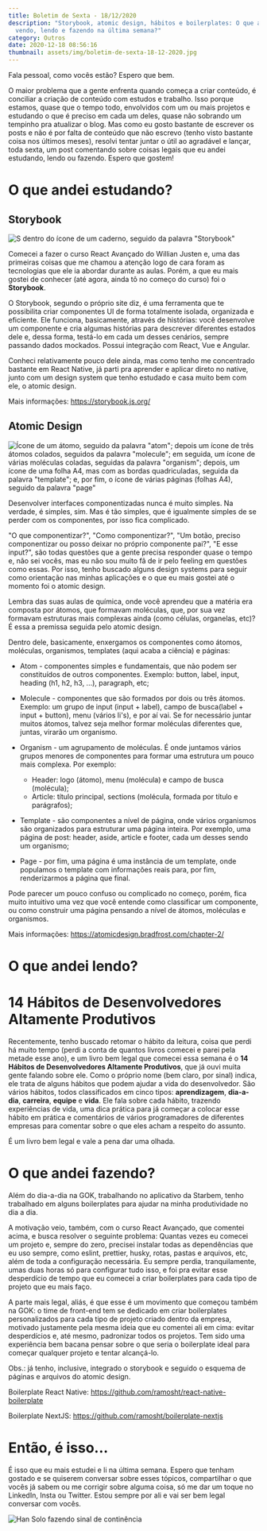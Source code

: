 ```yaml
---
title: Boletim de Sexta - 18/12/2020
description: "Storybook, atomic design, hábitos e boilerplates: O que andei
  vendo, lendo e fazendo na última semana?"
category: Outros
date: 2020-12-18 08:56:16
thumbnail: assets/img/boletim-de-sexta-18-12-2020.jpg
---
```

Fala pessoal, como vocês estão? Espero que bem.

O maior problema que a gente enfrenta quando começa a criar conteúdo, é conciliar a criação de conteúdo com estudos e trabalho. Isso porque estamos, quase que o tempo todo, envolvidos com um ou mais projetos e estudando o que é preciso em cada um deles, quase não sobrando um tempinho pra atualizar o blog. Mas como eu gosto bastante de escrever os posts e não é por falta de conteúdo que não escrevo (tenho visto bastante coisa nos últimos meses), resolvi tentar juntar o útil ao agradável e lançar, toda sexta, um post comentando sobre coisas legais que eu andei estudando, lendo ou fazendo. Espero que gostem!

# O que andei estudando?

## Storybook

![S dentro do ícone de um caderno, seguido da palavra "Storybook"](assets/img/storybook.jpg "Storybook")

Comecei a fazer o curso React Avançado do Willian Justen e, uma das primeiras coisas que me chamou a atenção logo de cara foram as tecnologias que ele ia abordar durante as aulas. Porém, a que eu mais gostei de conhecer (até agora, ainda tô no começo do curso) foi o **Storybook**.

O Storybook, segundo o próprio site diz, é uma ferramenta que te possibilita criar componentes UI de forma totalmente isolada, organizada e eficiente. Ele funciona, basicamente, através de histórias: você desenvolve um componente e cria algumas histórias para descrever diferentes estados dele e, dessa forma, testá-lo em cada um desses cenários, sempre passando dados mockados. Possui integração com React, Vue e Angular.

Conheci relativamente pouco dele ainda, mas como tenho me concentrado bastante em React Native, já parti pra aprender e aplicar direto no native, junto com um design system que tenho estudado e casa muito bem com ele, o atomic design.

Mais informações: [](https://storybook.js.org/)<https://storybook.js.org/>

## Atomic Design

![Ícone de um átomo, seguido da palavra "atom"; depois um ícone de três átomos colados, seguidos da palavra "molecule"; em seguida, um ícone de várias moléculas coladas, seguidas da palavra "organism"; depois, um ícone de uma folha A4, mas com as bordas quadriculadas, seguida da palavra "template"; e, por fim, o ícone de várias páginas (folhas A4), seguido da palavra "page"](assets/img/atomic-design.jpg "Essência do Atomic Design")

Desenvolver interfaces componentizadas nunca é muito simples. Na verdade, é simples, sim. Mas é tão simples, que é igualmente simples de se perder com os componentes, por isso fica complicado.

"O que componentizar?", "Como componentizar?", "Um botão, preciso componentizar ou posso deixar no próprio componente pai?", "E esse input?", são todas questões que a gente precisa responder quase o tempo e, não sei vocês, mas eu não sou muito fã de ir pelo feeling em questões como essas. Por isso, tenho buscado alguns design systems para seguir como orientação nas minhas aplicações e o que eu mais gostei até o momento foi o atomic design.

Lembra das suas aulas de química, onde você aprendeu que a matéria era composta por átomos, que formavam moléculas, que, por sua vez formavam estruturas mais complexas ainda (como células, organelas, etc)? É essa a premissa seguida pelo atomic design.

Dentro dele, basicamente, enxergamos os componentes como átomos, moléculas, organismos, templates (aqui acaba a ciência) e páginas:

* Atom - componentes simples e fundamentais, que não podem ser constituídos de outros componentes. Exemplo: button, label, input, heading (h1, h2, h3, ...), paragraph, etc;
* Molecule - componentes que são formados por dois ou três átomos. Exemplo: um grupo de input (input + label), campo de busca(label + input + button), menu (vários li's), e por aí vai. Se for necessário juntar muitos átomos, talvez seja melhor formar moléculas diferentes que, juntas, virarão um organismo.
* Organism - um agrupamento de moléculas. É onde juntamos vários grupos menores de componentes para formar uma estrutura um pouco mais complexa. Por exemplo:

  * Header: logo (átomo), menu (molécula) e campo de busca (molécula);
  * Article: título principal, sections (molécula, formada por título e parágrafos);
* Template - são componentes a nível de página, onde vários organismos são organizados para estruturar uma página inteira. Por exemplo, uma página de post: header, aside, article e footer, cada um desses sendo um organismo;
* Page - por fim, uma página é uma instância de um template, onde populamos o template com informações reais para, por fim, renderizarmos a página que final.

Pode parecer um pouco confuso ou complicado no começo, porém, fica muito intuitivo uma vez que você entende como classificar um componente, ou como construir uma página pensando a nível de átomos, moléculas e organismos.

Mais informações: [](https://atomicdesign.bradfrost.com/chapter-2/)<https://atomicdesign.bradfrost.com/chapter-2/>

# O que andei lendo?

# **14 Hábitos de Desenvolvedores Altamente Produtivos**

Recentemente, tenho buscado retomar o hábito da leitura, coisa que perdi há muito tempo (perdi a conta de quantos livros comecei e parei pela metade esse ano), e um livro bem legal que comecei essa semana é o **14 Hábitos de Desenvolvedores Altamente Produtivos**, que já ouvi muita gente falando sobre ele. Como o próprio nome (bem claro, por sinal) indica, ele trata de alguns hábitos que podem ajudar a vida do desenvolvedor. São vários hábitos, todos classificados em cinco tipos: **aprendizagem**, **dia-a-dia**, **carreira**, **equipe** e **vida**. Ele fala sobre cada hábito, trazendo experiências de vida, uma dica prática para já começar a colocar esse hábito em prática e comentários de vários programadores de diferentes empresas para comentar sobre o que eles acham a respeito do assunto.

É um livro bem legal e vale a pena dar uma olhada.

# O que andei fazendo?

Além do dia-a-dia na GOK, trabalhando no aplicativo da Starbem, tenho trabalhado em alguns boilerplates para ajudar na minha produtividade no dia a dia.

A motivação veio, também, com o curso React Avançado, que comentei acima, e busca resolver o seguinte problema: Quantas vezes eu comecei um projeto e, sempre do zero, precisei instalar todas as dependências que eu uso sempre, como eslint, prettier, husky, rotas, pastas e arquivos, etc, além de toda a configuração necessária. Eu sempre perdia, tranquilamente, umas duas horas só para configurar tudo isso, e foi pra evitar esse desperdício de tempo que eu comecei a criar boilerplates para cada tipo de projeto que eu mais faço.

A parte mais legal, aliás, é que esse é um movimento que começou também na GOK: o time de front-end tem se dedicado em criar boilerplates personalizados para cada tipo de projeto criado dentro da empresa, motivado justamente pela mesma ideia que eu comentei ali em cima: evitar desperdícios e, até mesmo, padronizar todos os projetos. Tem sido uma experiência bem bacana pensar sobre o que seria o boilerplate ideal para começar qualquer projeto e tentar alcançá-lo.

Obs.: já tenho, inclusive, integrado o storybook e seguido o esquema de páginas e arquivos do atomic design.

Boilerplate React Native: [](https://github.com/ramosht/react-native-boilerplate)<https://github.com/ramosht/react-native-boilerplate>

Boilerplate NextJS: [](https://github.com/ramosht/boilerplate-nextjs)<https://github.com/ramosht/boilerplate-nextjs>

# Então, é isso...

É isso que eu mais estudei e li na última semana. Espero que tenham gostado e se quiserem conversar sobre esses tópicos, compartilhar o que vocês já sabem ou me corrigir sobre alguma coisa, só me dar um toque no LinkedIn, Insta ou Twitter. Estou sempre por ali e vai ser bem legal conversar com vocês.

![Han Solo fazendo sinal de continência](assets/img/tenor.gif "See ya!")